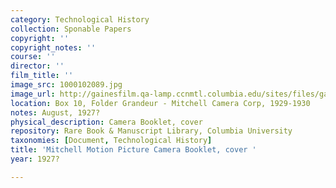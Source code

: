 ```yaml
---
category: Technological History
collection: Sponable Papers
copyright: ''
copyright_notes: ''
course: ''
director: ''
film_title: ''
image_src: 1000102089.jpg
image_url: http://gainesfilm.qa-lamp.ccnmtl.columbia.edu/sites/files/gainesfilm/images/1000102089.jpg
location: Box 10, Folder Grandeur - Mitchell Camera Corp, 1929-1930
notes: August, 1927?
physical_description: Camera Booklet, cover
repository: Rare Book & Manuscript Library, Columbia University
taxonomies: [Document, Technological History]
title: 'Mitchell Motion Picture Camera Booklet, cover '
year: 1927?

---
```

